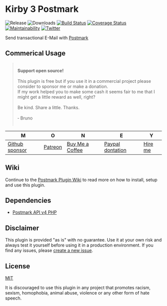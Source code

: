 # Kirby 3 Postmark

![Release](https://flat.badgen.net/packagist/v/bnomei/kirby3-postmark?color=ae81ff)
![Downloads](https://flat.badgen.net/packagist/dt/bnomei/kirby3-postmark?color=272822)
[![Build Status](https://flat.badgen.net/travis/bnomei/kirby3-postmark)](https://travis-ci.com/bnomei/kirby3-postmark)
[![Coverage Status](https://flat.badgen.net/coveralls/c/github/bnomei/kirby3-postmark)](https://coveralls.io/github/bnomei/kirby3-postmark) 
[![Maintainability](https://flat.badgen.net/codeclimate/maintainability/bnomei/kirby3-postmark)](https://codeclimate.com/github/bnomei/kirby3-postmark) 
[![Twitter](https://flat.badgen.net/badge/twitter/bnomei?color=66d9ef)](https://twitter.com/bnomei)

Send transactional E-Mail with [Postmark](https://www.postmark.com/)

## Commerical Usage

> <br>
> <b>Support open source!</b><br><br>
> This plugin is free but if you use it in a commercial project please consider to sponsor me or make a donation.<br>
> If my work helped you to make some cash it seems fair to me that I might get a little reward as well, right?<br><br>
> Be kind. Share a little. Thanks.<br><br>
> &dash; Bruno<br>
> &nbsp; 

| M | O | N | E | Y |
|---|----|---|---|---|
| [Github sponsor](https://github.com/sponsors/bnomei) | [Patreon](https://patreon.com/bnomei) | [Buy Me a Coffee](https://buymeacoff.ee/bnomei) | [Paypal dontation](https://www.paypal.me/bnomei/15) | [Hire me](mailto:b@bnomei.com?subject=Kirby) |

## Wiki

Continue to the [Postmark Plugin Wiki](https://github.com/bnomei/kirby3-postmark/wiki) to read more on how to install, setup and use this plugin.

## Dependencies

- [Postmark API v4 PHP](https://github.com/wildbit/postmark-php)

## Disclaimer

This plugin is provided "as is" with no guarantee. Use it at your own risk and always test it yourself before using it in a production environment. If you find any issues, please [create a new issue](https://github.com/bnomei/kirby3-postmark/issues/new).

## License

[MIT](https://opensource.org/licenses/MIT)

It is discouraged to use this plugin in any project that promotes racism, sexism, homophobia, animal abuse, violence or any other form of hate speech.

